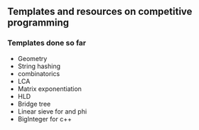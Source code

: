 ## Templates and resources on competitive programming
### Templates done so far

- Geometry 
- String hashing
- combinatorics
- LCA
- Matrix exponentiation
- HLD
- Bridge tree
- Linear sieve for and phi
- BigInteger for c++ 
